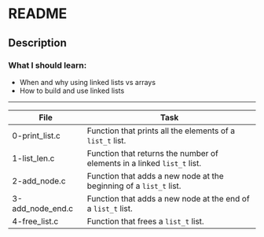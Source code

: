 # README
## Description
### What I should learn:
- When and why using linked lists vs arrays
- How to build and use linked lists
---
File | Task
-----|-----
0-print\_list.c | Function that prints all the elements of a `list_t` list.
1-list\_len.c | Function that returns the number of elements in a linked `list_t` list.
2-add\_node.c | Function that adds a new node at the beginning of a `list_t` list.
3-add\_node\_end.c | Function that adds a new node at the end of a `list_t` list.
4-free\_list.c | Function that frees a `list_t` list.
